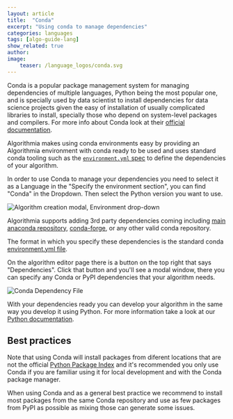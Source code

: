 ```yaml
---
layout: article
title:  "Conda"
excerpt: "Using conda to manage dependencies"
categories: languages
tags: [algo-guide-lang]
show_related: true
author:
image:
    teaser: /language_logos/conda.svg
---
```


Conda is a popular package management system for managing dependencies of multiple languages,
Python being the most popular one, and is specially used by data scientist to install
dependencies for data science projects given the easy of installation of usually complicated
libraries to install, specially those who depend on system-level packages and compilers.
For more info about Conda look at their [official documentation](https://docs.conda.io/en/latest/).

Algorithmia makes using conda environments easy by providing an Algorithmia environment
with conda ready to be used and uses standard conda tooling such as the [`environment.yml` spec](https://docs.conda.io/projects/conda/en/latest/user-guide/tasks/manage-environments.html) to define the dependencies of your algorithm.

In order to use Conda to manage your dependencies you need to select it as a Language in the
"Specify the environment section", you  can find "Conda" in the Dropdown.
Then select the Python version you want to use.

<img src="{{site.cdnurl}}{{site.baseurl}}/images/post_images/algo_dev_lang/env_dropdown_conda.png" alt="Algorithm creation modal, Environment drop-down" class="screenshot">

Algorithmia supports adding 3rd party dependencies coming including [main anaconda repository](https://repo.anaconda.com),
[conda-forge](https://conda-forge.org), or any other valid conda repository.

The format in which you specify these dependencies is the standard conda [environment.yml file](https://docs.conda.io/projects/conda/en/latest/user-guide/tasks/manage-environments.html).

On the algorithm editor page there is a button on the top right that says "Dependencies".
Click that button and you'll see a modal window, there you can specify any Conda or PyPI dependencies that your algorithm needs.

<img src="{{site.cdnurl}}{{site.baseurl}}/images/post_images/algo_dev_lang/dependencies_conda.png" alt="Conda Dependency File" class="screenshot img-md">

With your dependencies ready you can develop your algorithm in the same way you develop it using Python.
For more information take a look at our [Python documentation]({{site.baseurl}}/algorithm-development/languages/python).

## Best practices

Note that using Conda will install packages from diferent locations that
are not the official [Python Package Index](https://pypi.org) and it's recommended
you only use Conda if you are familiar using it for local development and with the
Conda package manager.

When using Conda and as a general best practice we recommend to install most packages
from the same Conda repository and use as few packages from PyPI as possible as mixing those
can generate some issues.
